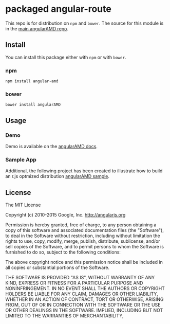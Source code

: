 # packaged angular-route

This repo is for distribution on `npm` and `bower`. The source for this module is in the
[main angularAMD repo](https://github.com/marcoslin/angularAMD).

## Install

You can install this package either with `npm` or with `bower`.

### npm

```shell
npm install angular-amd
```

### bower

```shell
bower install angularAMD
```

## Usage

### Demo

Demo is available on the
[angularAMD docs](http://marcoslin.github.io/angularAMD/).

### Sample App
Additional, the following project has been created to illustrate how to build an r.js optmized distribution
[angularAMD sample](https://github.com/marcoslin/angularAMD-sample).

## License

The MIT License

Copyright (c) 2010-2015 Google, Inc. http://angularjs.org

Permission is hereby granted, free of charge, to any person obtaining a copy
of this software and associated documentation files (the "Software"), to deal
in the Software without restriction, including without limitation the rights
to use, copy, modify, merge, publish, distribute, sublicense, and/or sell
copies of the Software, and to permit persons to whom the Software is
furnished to do so, subject to the following conditions:

The above copyright notice and this permission notice shall be included in
all copies or substantial portions of the Software.

THE SOFTWARE IS PROVIDED "AS IS", WITHOUT WARRANTY OF ANY KIND, EXPRESS OR
FITNESS FOR A PARTICULAR PURPOSE AND NONINFRINGEMENT. IN NO EVENT SHALL THE
AUTHORS OR COPYRIGHT HOLDERS BE LIABLE FOR ANY CLAIM, DAMAGES OR OTHER
LIABILITY, WHETHER IN AN ACTION OF CONTRACT, TORT OR OTHERWISE, ARISING FROM,
OUT OF OR IN CONNECTION WITH THE SOFTWARE OR THE USE OR OTHER DEALINGS IN
THE SOFTWARE.
IMPLIED, INCLUDING BUT NOT LIMITED TO THE WARRANTIES OF MERCHANTABILITY,
